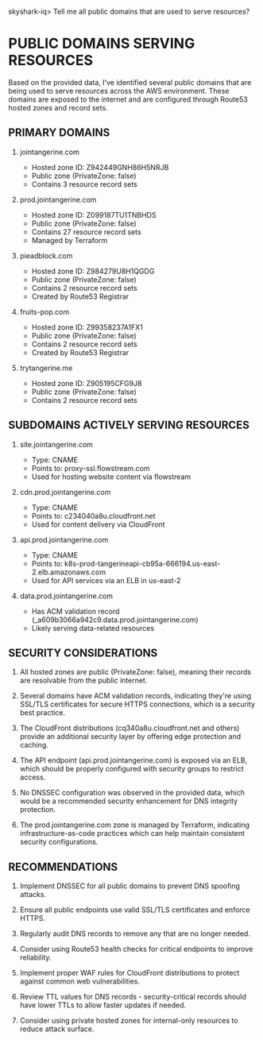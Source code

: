 skyshark-iq> Tell me all public domains that are used to serve resources?

# PUBLIC DOMAINS SERVING RESOURCES

Based on the provided data, I've identified several public domains that are being used to serve resources across the AWS environment. These domains are exposed to the internet and are configured through Route53 hosted zones and record sets.

## PRIMARY DOMAINS

1. jointangerine.com
   - Hosted zone ID: Z942449GNH86H5NRJB
   - Public zone (PrivateZone: false)
   - Contains 3 resource record sets

2. prod.jointangerine.com
   - Hosted zone ID: Z099187TU1TNBHDS
   - Public zone (PrivateZone: false)
   - Contains 27 resource record sets
   - Managed by Terraform

3. pieadblock.com
   - Hosted zone ID: Z984279U8H1QGDG
   - Public zone (PrivateZone: false)
   - Contains 2 resource record sets
   - Created by Route53 Registrar

4. fruits-pop.com
   - Hosted zone ID: Z99358237A1FX1
   - Public zone (PrivateZone: false)
   - Contains 2 resource record sets
   - Created by Route53 Registrar

5. trytangerine.me
   - Hosted zone ID: Z905195CFG9J8
   - Public zone (PrivateZone: false)
   - Contains 2 resource record sets

## SUBDOMAINS ACTIVELY SERVING RESOURCES

1. site.jointangerine.com
   - Type: CNAME
   - Points to: proxy-ssl.flowstream.com
   - Used for hosting website content via flowstream

2. cdn.prod.jointangerine.com
   - Type: CNAME
   - Points to: c234040a8u.cloudfront.net
   - Used for content delivery via CloudFront

3. api.prod.jointangerine.com
   - Type: CNAME
   - Points to: k8s-prod-tangerineapi-cb95a-666194.us-east-2.elb.amazonaws.com
   - Used for API services via an ELB in us-east-2

4. data.prod.jointangerine.com
   - Has ACM validation record (_a609b3066a942c9.data.prod.jointangerine.com)
   - Likely serving data-related resources

## SECURITY CONSIDERATIONS

1. All hosted zones are public (PrivateZone: false), meaning their records are resolvable from the public internet.

2. Several domains have ACM validation records, indicating they're using SSL/TLS certificates for secure HTTPS connections, which is a security best practice.

3. The CloudFront distributions (cq340a8u.cloudfront.net and others) provide an additional security layer by offering edge protection and caching.

4. The API endpoint (api.prod.jointangerine.com) is exposed via an ELB, which should be properly configured with security groups to restrict access.

5. No DNSSEC configuration was observed in the provided data, which would be a recommended security enhancement for DNS integrity protection.

6. The prod.jointangerine.com zone is managed by Terraform, indicating infrastructure-as-code practices which can help maintain consistent security configurations.

## RECOMMENDATIONS

1. Implement DNSSEC for all public domains to prevent DNS spoofing attacks.

2. Ensure all public endpoints use valid SSL/TLS certificates and enforce HTTPS.

3. Regularly audit DNS records to remove any that are no longer needed.

4. Consider using Route53 health checks for critical endpoints to improve reliability.

5. Implement proper WAF rules for CloudFront distributions to protect against common web vulnerabilities.

6. Review TTL values for DNS records - security-critical records should have lower TTLs to allow faster updates if needed.

7. Consider using private hosted zones for internal-only resources to reduce attack surface.